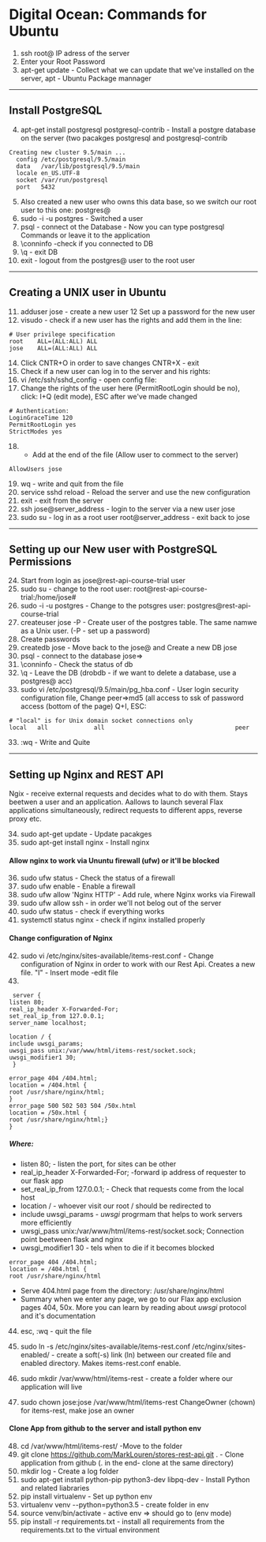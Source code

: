 # Digital Ocean: Commands for Ubuntu

1. ssh root@ IP adress of the server
2. Enter your Root Password
3. apt-get update - Collect what we can update  that we've installed on the server, apt - Ubuntu Package mannager

-------------------
 Install PostgreSQL
-------------------

4. apt-get install postgresql postgresql-contrib  - Install a postgre database on the server (two pacakges postgresql and postgresql-contrib
```
Creating new cluster 9.5/main ...
  config /etc/postgresql/9.5/main
  data   /var/lib/postgresql/9.5/main
  locale en_US.UTF-8
  socket /var/run/postgresql
  port   5432
```
5. Also created a new user who owns this data base, so we switch our root user to this one: postgres@ 
6. sudo -i -u postgres - Switched a user
7. psql - connect ot the Database - Now you can type postgresql Commands or leave it to the application
8. \conninfo  -check if you connected to DB
9. \q - exit DB
10. exit - logout from the postgres@ user to the root user

-------------------
 Creating a UNIX user in Ubuntu
-------------------

11. adduser jose - create a new user
12  Set up a password for the new user
13. visudo - check if a new user has the rights and add them in the line:

```
# User privilege specification
root    ALL=(ALL:ALL) ALL
jose    ALL=(ALL:ALL) ALL
``` 
14.  Click CNTR+O in order to save changes CNTR+X - exit
15.  Check if a new user can log in to the server and his rights:
16.  vi /etc/ssh/sshd_config   - open config file:
17. Change the rights of the user here (PermitRootLogin should be no), click: I+Q (edit mode), ESC after we've made changed
```
# Authentication:
LoginGraceTime 120
PermitRootLogin yes
StrictModes yes
```
18. + Add at the end of the file (Allow user to commect to the server)
```
AllowUsers jose
```
19. wq  - write and quit from the file
20. service sshd reload - Reload the server and use the new configuration
21. exit - exit from the server
22. ssh jose@server_address - login to the server via a new user jose
23. sudo su - log in as a root user root@server_address - exit back to jose

-------------------
Setting up our New user with PostgreSQL Permissions
-------------------
24.  Start from login as jose@rest-api-course-trial user
25. sudo su - change to the root user: root@rest-api-course-trial:/home/jose#
26. sudo -i -u postgres - Change to the potsgres user: postgres@rest-api-course-trial
27. createuser jose -P  - Create user of the postgres table. The same namwe as a Unix user. (-P - set up a password)
28. Create passwords
29.  createdb jose - Move back to the jose@ and Create a new DB jose 
30.  psql - connect to the database jose=> 
31. \conninfo - Check the status of db
32. \q - Leave the DB  (drobdb - if we want to delete a database, use a postgres@ acc)
33. sudo vi /etc/postgresql/9.5/main/pg_hba.conf - User login security configuration file, Change peer=>md5 (all access to ssk of password access (bottom of the page) Q+I, ESC:
```
# "local" is for Unix domain socket connections only
local   all             all                                     peer
```

33. :wq  - Write and Quite

-------------------
Setting up Nginx and REST API
-------------------

 Ngix - receive external requests and decides what to do with them. Stays beetwen a user and an application. Aallows to launch several Flax applications simultaneously, redirect requests to different apps, reverse proxy etc.

34. sudo apt-get update  - Update pacakges
35. sudo apt-get install nginx - Install nginx

#### Allow nginx to work via Ununtu firewall (ufw) or it'll be blocked

36. sudo ufw status - Check the status of a firewall
37. sudo ufw enable - Enable a firewall
38. sudo ufw  allow 'Nginx HTTP'  - Add rule, where Nginx works via Firewall
39. sudo ufw allow ssh - in order we'll not belog out of the server
40. sudo ufw status - check if everything works
41. systemctl status nginx - check if nginx installed properly 

#### Change configuration of Nginx

42. sudo vi /etc/nginx/sites-available/items-rest.conf - Change configuration of Nginx in order to work with our Rest Api. Creates a new file. "I" - Insert mode -edit file
43.
```
 server {
listen 80;
real_ip_header X-Forwarded-For;
set_real_ip_from 127.0.0.1;
server_name localhost;

location / {
include uwsgi_params;
uwsgi_pass unix:/var/www/html/items-rest/socket.sock;
uwsgi_modifier1 30;
 }

error_page 404 /404.html;
location = /404.html {
root /usr/share/nginx/html;
}
error_page 500 502 503 504 /50x.html
location = /50x.html {
root /usr/share/nginx/html;}
}
``` 
##### Where:
* listen 80; - listen the port, for sites can be other
* real_ip_header X-Forwarded-For; -forward ip address of requester to our flask app
* set_real_ip_from 127.0.0.1; - Check that requests come from the local host
* location / - whoever visit our root / should be redirected to
* include uwsgi_params - _uwsgi_ progrmam that helps to work servers more efficiently 
* uwsgi_pass unix:/var/www/html/items-rest/socket.sock; Connection point beetween flask and nginx
* uwsgi_modifier1 30 - tels when to die if it becomes blocked
```
error_page 404 /404.html;
location = /404.html {
root /usr/share/nginx/html

```
* Serve 404.html page from the directory: /usr/share/nginx/html
* Summary when we enter any page, we go to our Flax app exclusion pages 404, 50x. More you can learn by reading about _uwsgi_ protocol and it's documentation
44. esc, :wq - quit the file

45. sudo ln -s /etc/nginx/sites-available/items-rest.conf /etc/nginx/sites-enabled/ - create a soft(-s) link (ln) between our created file and enabled directory. Makes items-rest.conf enable.
46. sudo mkdir /var/www/html/items-rest - create a folder where our application will live
47. sudo chown jose:jose /var/www/html/items-rest ChangeOwner (chown) for items-rest, make jose an owner

#### Clone App from github to the server and istall python env

48. cd /var/www/html/items-rest/  -Move to the folder
49. git clone https://github.com/MarkLouren/stores-rest-api.git . - Clone application from github (. in the end- clone at the same directory)
50. mkdir log - Create a log folder 
51. sudo apt-get install python-pip python3-dev libpq-dev - Install Python and related liabraries
52. pip install virtualenv - Set up python env
53. virtualenv venv --python=python3.5 - create folder in env
54. source venv/bin/activate - active env => should go to (env mode)
55. pip install -r requirements.txt  - install all requirements from the requirements.txt to the virtual environment
